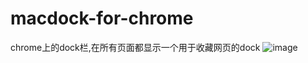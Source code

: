 # macdock-for-chrome
chrome上的dock栏,在所有页面都显示一个用于收藏网页的dock
![image](https://github.com/kokojacket/macdock-for-chrome/assets/74887370/80a2881b-edde-48b7-b420-ec13df04f554)
